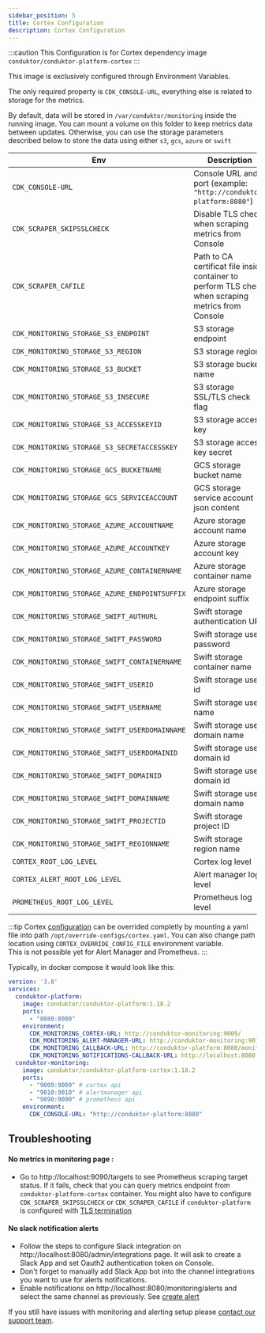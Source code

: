 ```yaml
---
sidebar_position: 5
title: Cortex Configuration
description: Cortex Configuration
---
```


:::caution
This Configuration is for Cortex dependency image `conduktor/conduktor-platform-cortex`
:::

This image is exclusively configured through Environment Variables.  


The only required property is `CDK_CONSOLE-URL`, everything else is related to storage for the metrics.  


By default, data will be stored in `/var/conduktor/monitoring` inside the running image.
You can mount a volume on this folder to keep metrics data between updates.
Otherwise, you can use the storage parameters described below to store the data using either `s3`, `gcs`, `azure` or `swift`

| Env                                           | Description                              | Mandatory | Type   | Default                 | Since    |
|-----------------------------------------------|------------------------------------------|-----------|--------|-------------------------|----------|
| `CDK_CONSOLE-URL`                             | Console URL and port (example: `"http://conduktor-platform:8080"`) | true | string | ∅ | `1.18.0` |
| `CDK_SCRAPER_SKIPSSLCHECK`                    | Disable TLS check when scraping metrics from Console | false | bool | false | `1.18.2` |
| `CDK_SCRAPER_CAFILE`                          | Path to CA certificat file inside container to perform TLS check when scraping metrics from Console | false | string | ∅ | `1.18.2` |
| `CDK_MONITORING_STORAGE_S3_ENDPOINT`          | S3 storage endpoint                      | false     | string | ∅                       | `1.18.0` |
| `CDK_MONITORING_STORAGE_S3_REGION`            | S3 storage region                        | false     | string | ∅                       | `1.18.0` |
| `CDK_MONITORING_STORAGE_S3_BUCKET`            | S3 storage bucket name                   | true      | string | ∅                       | `1.18.0` |
| `CDK_MONITORING_STORAGE_S3_INSECURE`          | S3 storage SSL/TLS check flag            | false     | bool   | false                   | `1.18.0` |
| `CDK_MONITORING_STORAGE_S3_ACCESSKEYID`       | S3 storage access key                    | true      | string | ∅                       | `1.18.0` |
| `CDK_MONITORING_STORAGE_S3_SECRETACCESSKEY`   | S3 storage access key secret             | true      | string | ∅                       | `1.18.0` |
| `CDK_MONITORING_STORAGE_GCS_BUCKETNAME`       | GCS storage bucket name                  | true      | string | ∅                       | `1.18.0` |
| `CDK_MONITORING_STORAGE_GCS_SERVICEACCOUNT`   | GCS storage service account json content | true      | string | ∅                       | `1.18.0` |
| `CDK_MONITORING_STORAGE_AZURE_ACCOUNTNAME`    | Azure storage account name               | true      | string | ∅                       | `1.18.0` |
| `CDK_MONITORING_STORAGE_AZURE_ACCOUNTKEY`     | Azure storage account key                | true      | string | ∅                       | `1.18.0` |
| `CDK_MONITORING_STORAGE_AZURE_CONTAINERNAME`  | Azure storage container name             | true      | string | ∅                       | `1.18.0` |
| `CDK_MONITORING_STORAGE_AZURE_ENDPOINTSUFFIX` | Azure storage endpoint suffix            | false     | string | "blob.core.windows.net" | `1.18.0` |
| `CDK_MONITORING_STORAGE_SWIFT_AUTHURL`        | Swift storage authentication URL         | true      | string | ∅                       | `1.18.0` |
| `CDK_MONITORING_STORAGE_SWIFT_PASSWORD`       | Swift storage user password              | true      | string | ∅                       | `1.18.0` |
| `CDK_MONITORING_STORAGE_SWIFT_CONTAINERNAME`  | Swift storage container name             | true      | string | ∅                       | `1.18.0` |
| `CDK_MONITORING_STORAGE_SWIFT_USERID`         | Swift storage user id                    | false     | string | ∅                       | `1.18.0` |
| `CDK_MONITORING_STORAGE_SWIFT_USERNAME`       | Swift storage user name                  | false     | string | ∅                       | `1.18.0` |
| `CDK_MONITORING_STORAGE_SWIFT_USERDOMAINNAME` | Swift storage user domain name           | false     | string | ∅                       | `1.18.0` |
| `CDK_MONITORING_STORAGE_SWIFT_USERDOMAINID`   | Swift storage user domain id             | false     | string | ∅                       | `1.18.0` |
| `CDK_MONITORING_STORAGE_SWIFT_DOMAINID`       | Swift storage user domain id             | false     | string | ∅                       | `1.18.0` |
| `CDK_MONITORING_STORAGE_SWIFT_DOMAINNAME`     | Swift storage user domain name           | false     | string | ∅                       | `1.18.0` |
| `CDK_MONITORING_STORAGE_SWIFT_PROJECTID`      | Swift storage project ID                 | false     | string | ∅                       | `1.18.0` |
| `CDK_MONITORING_STORAGE_SWIFT_REGIONNAME`     | Swift storage region name                | false     | string | ∅                       | `1.18.0` |
| `CORTEX_ROOT_LOG_LEVEL`                       | Cortex log level                         | false     | string | "info"                  | `1.18.0` |
| `CORTEX_ALERT_ROOT_LOG_LEVEL`                 | Alert manager log level                  | false     | string | "info"                  | `1.18.0` |
| `PROMETHEUS_ROOT_LOG_LEVEL`                   | Prometheus log level                     | false     | string | "info"                  | `1.18.0` |


:::tip
Cortex [configuration](https://cortexmetrics.io/docs/configuration/configuration-file/) can be overrided completly by mounting a yaml file into path `/opt/override-configs/cortex.yaml`. You can also change path location using `CORTEX_OVERRIDE_CONFIG_FILE` environment variable.    
This is not possible yet for Alert Manager and Prometheus. 
:::

Typically, in docker compose it would look like this:
````yaml
version: '3.8'
services:
  conduktor-platform:
    image: conduktor/conduktor-platform:1.18.2
    ports:
      - "8080:8080"
    environment: 
      CDK_MONITORING_CORTEX-URL: http://conduktor-monitoring:9009/
      CDK_MONITORING_ALERT-MANAGER-URL: http://conduktor-monitoring:9010/
      CDK_MONITORING_CALLBACK-URL: http://conduktor-platform:8080/monitoring/api/
      CDK_MONITORING_NOTIFICATIONS-CALLBACK-URL: http://localhost:8080
  conduktor-monitoring:
    image: conduktor/conduktor-platform-cortex:1.18.2
    ports:
      - "9009:9009" # cortex api
      - "9010:9010" # alertmanager api
      - "9090:9090" # prometheus api
    environment:
      CDK_CONSOLE-URL: "http://conduktor-platform:8080"
````

## Troubleshooting  

#### No metrics in monitoring page :  
-   Go to http://localhost:9090/targets to see Prometheus scraping target status. If it fails, check that you can query metrics endpoint from `conduktor-platform-cortex` container. You might also have to configure `CDK_SCRAPER_SKIPSSLCHECK` or `CDK_SCRAPER_CAFILE` if `conduktor-platform` is configured with [TLS termination](https-configuration.md#https-configuration)

#### No slack notification alerts
- Follow the steps to configure Slack integration on http://localhost:8080/admin/integrations page. It will ask to create a Slack App and set Oauth2 authentication token on Console. 
- Don't forget to manually add Slack App bot into the channel integrations you want to use for alerts notifications.
- Enable notifications on http://localhost:8080/monitoring/alerts and select the same channel as previously. See [create alert](../../navigation/monitoring/getting-started/create-alert.md)

If you still have issues with monitoring and alerting setup please [contact our support team](https://support.conduktor.io/). 